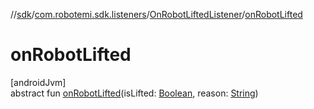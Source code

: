 //[sdk](../../../index.md)/[com.robotemi.sdk.listeners](../index.md)/[OnRobotLiftedListener](index.md)/[onRobotLifted](on-robot-lifted.md)

# onRobotLifted

[androidJvm]\
abstract fun [onRobotLifted](on-robot-lifted.md)(isLifted: [Boolean](https://kotlinlang.org/api/latest/jvm/stdlib/kotlin/-boolean/index.html), reason: [String](https://kotlinlang.org/api/latest/jvm/stdlib/kotlin/-string/index.html))
